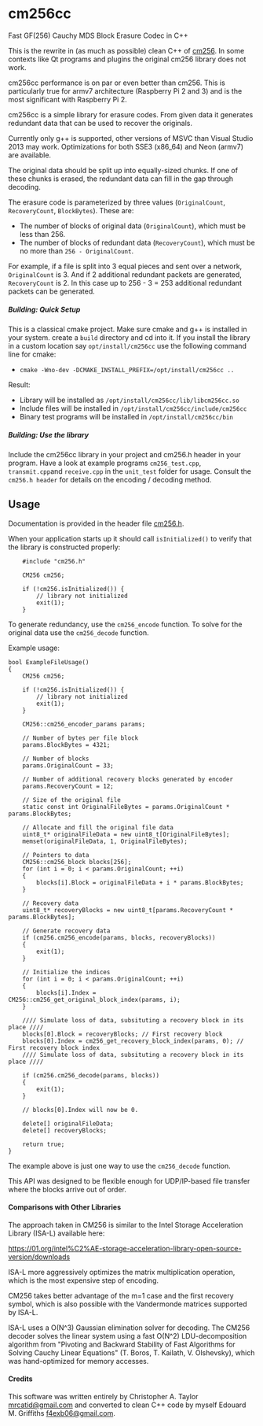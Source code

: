# cm256cc
Fast GF(256) Cauchy MDS Block Erasure Codec in C++

This is the rewrite in (as much as possible) clean C++ of [cm256](https://github.com/f4exb/cm256). In some contexts like Qt programs and plugins the original cm256 library does not work.

cm256cc performance is on par or even better than cm256. This is particularly true for armv7 architecture (Raspberry Pi 2 and 3) and is the most significant with Raspberry Pi 2.

cm256cc is a simple library for erasure codes.  From given data it generates
redundant data that can be used to recover the originals.

Currently only g++ is supported, other versions of MSVC than Visual Studio 2013 may work. Optimizations for both SSE3 (x86_64) and Neon (armv7) are available.

The original data should be split up into equally-sized chunks.  If one of these chunks
is erased, the redundant data can fill in the gap through decoding.

The erasure code is parameterized by three values (`OriginalCount`, `RecoveryCount`, `BlockBytes`).  These are:

+ The number of blocks of original data (`OriginalCount`), which must be less than 256.
+ The number of blocks of redundant data (`RecoveryCount`), which must be no more than `256 - OriginalCount`.

For example, if a file is split into 3 equal pieces and sent over a network, `OriginalCount` is 3.
And if 2 additional redundant packets are generated, `RecoveryCount` is 2.
In this case up to 256 - 3 = 253 additional redundant packets can be generated.


##### Building: Quick Setup

This is a classical cmake project. Make sure cmake and g++ is installed in your system. create a `build` directory and cd into it. If you install the library in a custom location say `opt/install/cm256cc` use the following command line for cmake:

  - `cmake -Wno-dev -DCMAKE_INSTALL_PREFIX=/opt/install/cm256cc ..`
  
Result:

  - Library will be installed as `/opt/install/cm256cc/lib/libcm256cc.so`
  - Include files will be installed in `/opt/install/cm256cc/include/cm256cc`
  - Binary test programs will be installed in `/opt/install/cm256cc/bin`

##### Building: Use the library

Include the cm256cc library in your project and cm256.h header in your program. Have a look at example programs `cm256_test.cpp`, `transmit.cpp`and `receive.cpp` in the `unit_test` folder for usage. Consult the `cm256.h header` for details on the encoding / decoding method.


## Usage

Documentation is provided in the header file [cm256.h](https://github.com/catid/cm256/raw/master/cm256.h).

When your application starts up it should call `isInitialized()` to verify that the library is constructed properly:

~~~
	#include "cm256.h"

    CM256 cm256;

	if (!cm256.isInitialized()) {
		// library not initialized
		exit(1);
	}
~~~

To generate redundancy, use the `cm256_encode` function.  To solve for the original data use the `cm256_decode` function.

Example usage:

~~~
bool ExampleFileUsage()
{
    CM256 cm256;

    if (!cm256.isInitialized()) {
        // library not initialized
        exit(1);
    }

    CM256::cm256_encoder_params params;

    // Number of bytes per file block
    params.BlockBytes = 4321;

    // Number of blocks
    params.OriginalCount = 33;

    // Number of additional recovery blocks generated by encoder
    params.RecoveryCount = 12;

    // Size of the original file
    static const int OriginalFileBytes = params.OriginalCount * params.BlockBytes;

    // Allocate and fill the original file data
    uint8_t* originalFileData = new uint8_t[OriginalFileBytes];
    memset(originalFileData, 1, OriginalFileBytes);

    // Pointers to data
    CM256::cm256_block blocks[256];
    for (int i = 0; i < params.OriginalCount; ++i)
    {
        blocks[i].Block = originalFileData + i * params.BlockBytes;
    }

    // Recovery data
    uint8_t* recoveryBlocks = new uint8_t[params.RecoveryCount * params.BlockBytes];

    // Generate recovery data
    if (cm256.cm256_encode(params, blocks, recoveryBlocks))
    {
        exit(1);
    }

    // Initialize the indices
    for (int i = 0; i < params.OriginalCount; ++i)
    {
        blocks[i].Index = CM256::cm256_get_original_block_index(params, i);
    }

    //// Simulate loss of data, subsituting a recovery block in its place ////
    blocks[0].Block = recoveryBlocks; // First recovery block
    blocks[0].Index = cm256_get_recovery_block_index(params, 0); // First recovery block index
    //// Simulate loss of data, subsituting a recovery block in its place ////

    if (cm256.cm256_decode(params, blocks))
    {
        exit(1);
    }

    // blocks[0].Index will now be 0.

    delete[] originalFileData;
    delete[] recoveryBlocks;

    return true;
}
~~~

The example above is just one way to use the `cm256_decode` function.

This API was designed to be flexible enough for UDP/IP-based file transfer where
the blocks arrive out of order.


#### Comparisons with Other Libraries

The approach taken in CM256 is similar to the Intel Storage Acceleration Library (ISA-L) available here:

https://01.org/intel%C2%AE-storage-acceleration-library-open-source-version/downloads

ISA-L more aggressively optimizes the matrix multiplication operation, which is the most expensive step of encoding.

CM256 takes better advantage of the m=1 case and the first recovery symbol, which is also possible with the Vandermonde matrices supported by ISA-L.

ISA-L uses a O(N^3) Gaussian elimination solver for decoding.  The CM256 decoder solves the linear system using a fast O(N^2) LDU-decomposition algorithm from "Pivoting and Backward Stability of Fast Algorithms for Solving Cauchy Linear Equations" (T. Boros, T. Kailath, V. Olshevsky), which was hand-optimized for memory accesses.


#### Credits

This software was written entirely by Christopher A. Taylor <mrcatid@gmail.com> and converted to clean C++ code by myself Edouard M. Griffiths <f4exb06@gmail.com>.  
